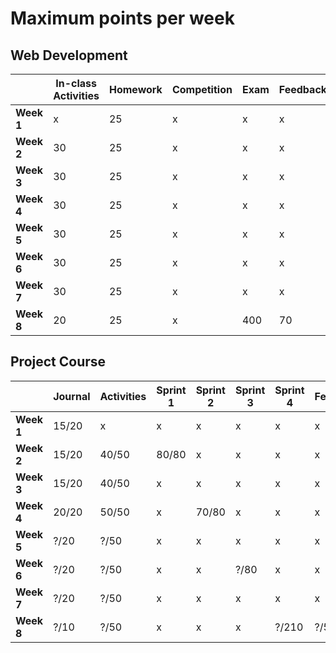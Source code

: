 # Maximum points per week


## Web Development


|            | **In-class Activities** | **Homework** | **Competition** | **Exam** | **Feedback** |
| ---------- | ----------------------- | ------------ | -------------- | -------- | ------------ |
| **Week 1** | x                       | 25           | x              | x         | x            |
| **Week 2** | 30                      | 25           | x               | x        | x            |
| **Week 3** | 30                      | 25           | x               | x        | x            |
| **Week 4** | 30                      | 25           | x               | x        | x            |
| **Week 5** | 30                      | 25           | x               | x        | x            |
| **Week 6** | 30                      | 25           | x               | x        | x            |
| **Week 7** | 30                      | 25           | x               | x        | x            |
| **Week 8** | 20                      | 25           | x               | 400      | 70   |



## Project Course

|           |Journal|     Activities|     Sprint 1|   Sprint 2|    Sprint 3|    Sprint 4|   Feedback|
|----------|-----------|--------------|------------|------------|------------|------------|------------|
|**Week 1**|15/20        |x               |x           |x           |x           |x        |x           |
|**Week 2**|15/20        |40/50           |80/80       |x           |x           |x        |x           |
|**Week 3**|15/20        |40/50           |x           |x           |x           |x        |x           |
|**Week 4**|20/20        |50/50           |x           |70/80       |x           |x        |x           |
|**Week 5**|?/20         |?/50            |x           |x           |x           |x        |x           |
|**Week 6**|?/20         |?/50            |x           |x           |?/80        |x        |x           |
|**Week 7**|?/20         |?/50            |x           |x           |x           |x        |x           |
|**Week 8**|?/10         |?/50            |x           |x           |x           |?/210         |?/50   